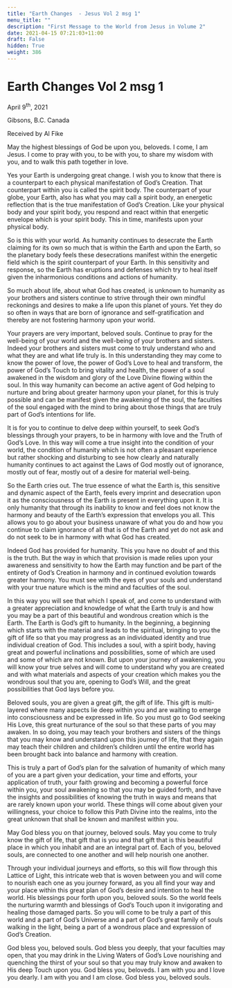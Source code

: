 ```yaml
---
title: "Earth Changes  - Jesus Vol 2 msg 1"
menu_title: ""
description: "First Message to the World from Jesus in Volume 2"
date: 2021-04-15 07:21:03+11:00
draft: False
hidden: True
weight: 386
---
```

# Earth Changes Vol 2 msg 1

April 9<sup>th</sup>, 2021

Gibsons, B.C. Canada

Received by Al Fike


May the highest blessings of God be upon you, beloveds. I come, I am Jesus. I come to pray with you, to be with you, to share my wisdom with you, and to walk this path together in love. 

Yes your Earth is undergoing great change. I wish you to know that there is a counterpart to each physical manifestation of God’s Creation. That counterpart within you is called the spirit body. The counterpart of your globe, your Earth, also has what you may call a spirit body, an energetic reflection that is the true manifestation of God’s Creation. Like your physical body and your spirit body, you respond and react within that energetic envelope which is your spirit body. This in time, manifests upon your physical body.

So is this with your world. As humanity continues to desecrate the Earth claiming for its own so much that is within the Earth and upon the Earth, so the planetary body feels these desecrations manifest within the energetic field which is the spirit counterpart of your Earth. In this sensitivity and response, so the Earth has eruptions and defenses which try to heal itself given the inharmonious conditions and actions of humanity. 

So much about life, about what God has created, is unknown to humanity as your brothers and sisters continue to strive through their own mindful reckonings and desires to make a life upon this planet of yours. Yet they do so often in ways that are born of ignorance and self-gratification and thereby are not fostering harmony upon your world. 

Your prayers are very important, beloved souls. Continue to pray for the well-being of your world and the well-being of your brothers and sisters. Indeed your brothers and sisters must come to truly understand who and what they are and what life truly is. In this understanding they may come to know the power of love, the power of God’s Love to heal and transform, the power of God’s Touch to bring vitality and health, the power of a soul awakened in the wisdom and glory of the Love Divine flowing within the soul. In this way humanity can become an active agent of God helping to nurture and bring about greater harmony upon your planet, for this is truly possible and can be manifest given the awakening of the soul, the faculties of the soul engaged with the mind to bring about those things that are truly part of God’s intentions for life.

It is for you to continue to delve deep within yourself, to seek God’s blessings through your prayers, to be in harmony with love and the Truth of God’s Love. In this way will come a true insight into the condition of your world, the condition of humanity which is not often a pleasant experience but rather shocking and disturbing to see how clearly and naturally humanity continues to act against the Laws of God mostly out of ignorance, mostly out of fear, mostly out of a desire for material well-being. 

So the Earth cries out. The true essence of what the Earth is, this sensitive and dynamic aspect of the Earth, feels every imprint and desecration upon it as the consciousness of the Earth is present in everything upon it. It is only humanity that through its inability to know and feel does not know the harmony and beauty of the Earth’s expression that envelops you all. This allows you to go about your business unaware of what you do and how you continue to claim ignorance of all that is of the Earth and yet do not ask and do not seek to be in harmony with what God has created.

Indeed God has provided for humanity. This you have no doubt of and this is the truth. But the way in which that provision is made relies upon your awareness and sensitivity to how the Earth may function and be part of the entirety of God’s Creation in harmony and in continued evolution towards greater harmony. You must see with the eyes of your souls and understand with your true nature which is the mind and faculties of the soul. 

In this way you will see that which I speak of, and come to understand with a greater appreciation and knowledge of what the Earth truly is and how you may be a part of this beautiful and wondrous creation which is the Earth. The Earth is God’s gift to humanity. In the beginning, a beginning which starts with the material and leads to the spiritual, bringing to you the gift of life so that you may progress as an individuated identity and true individual creation of God.  This includes a soul, with a spirit body, having great and powerful inclinations and possibilities, some of which are used and some of which are not known. But upon your journey of awakening, you will know your true selves and will come to understand why you are created and with what materials and aspects of your creation which makes you the wondrous soul that you are, opening to God’s Will, and the great possibilities that God lays before you.

Beloved souls, you are given a great gift, the gift of life. This gift is multi-layered where many aspects lie deep within you and are waiting to emerge into consciousness and be expressed in life. So you must go to God seeking His Love, this great nurturance of the soul so that these parts of you may awaken. In so doing, you may teach your brothers and sisters of the things that you may know and understand upon this journey of life, that they again may teach their children and children’s children until the entire world has been brought back into balance and harmony with creation.

This is truly a part of God’s plan for the salvation of humanity of which many of you are a part given your dedication, your time and efforts, your application of truth, your faith growing and becoming a powerful force within you, your soul awakening so that you may be guided forth, and have the insights and possibilities of knowing the truth in ways and means that are rarely known upon your world. These things will come about given your willingness, your choice to follow this Path Divine into the realms, into the great unknown that shall be known and manifest within you.

May God bless you on that journey, beloved souls. May you come to truly know the gift of life, that gift that is you and that gift that is this beautiful place in which you inhabit and are an integral part of. Each of you, beloved souls, are connected to one another and will help nourish one another. 

Through your individual journeys and efforts, so this will flow through this Lattice of Light, this intricate web that is woven between you and will come to nourish each one as you journey forward, as you all find your way and your place within this great plan of God’s desire and intention to heal the world. 
His blessings pour forth upon you, beloved souls. So the world feels the nurturing warmth and blessings of God’s Touch upon it invigorating and healing those damaged parts. So you will come to be truly a part of this world and a part of God’s Universe and a part of God’s great family of souls walking in the light, being a part of a wondrous place and expression of God’s Creation.

God bless you, beloved souls. God bless you deeply, that your faculties may open, that you may drink in the Living Waters of God’s Love nourishing and quenching the thirst of your soul so that you may truly know and awaken to His deep Touch upon you. God bless you, beloveds. I am with you and I love you dearly. I am with you and I am close. God bless you, beloved souls.
